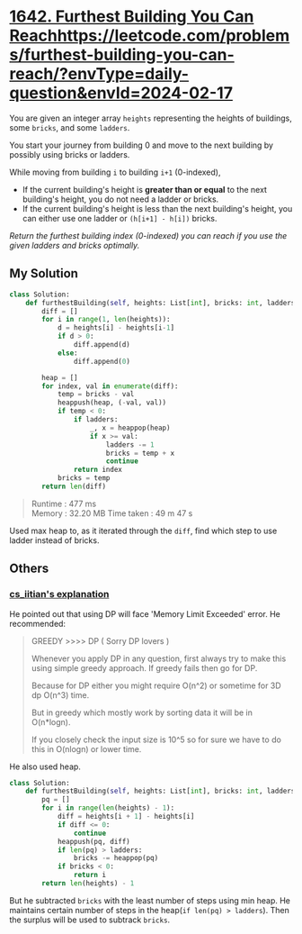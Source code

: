 # [1642. Furthest Building You Can Reach]()https://leetcode.com/problems/furthest-building-you-can-reach/?envType=daily-question&envId=2024-02-17

You are given an integer array `heights` representing the heights of buildings, some `bricks`, and some `ladders`.

You start your journey from building 0 and move to the next building by possibly using bricks or ladders.

While moving from building `i` to building `i+1` (0-indexed),

- If the current building's height is **greater than or equal** to the next building's height, you do not need a ladder or bricks.
- If the current building's height is less than the next building's height, you can either use one ladder or `(h[i+1] - h[i])` bricks.

*Return the furthest building index (0-indexed) you can reach if you use the given ladders and bricks optimally.*

## My Solution

```python
class Solution:
    def furthestBuilding(self, heights: List[int], bricks: int, ladders: int) -> int:
        diff = []
        for i in range(1, len(heights)):
            d = heights[i] - heights[i-1]
            if d > 0:
                diff.append(d)
            else:
                diff.append(0)

        heap = []
        for index, val in enumerate(diff):
            temp = bricks - val
            heappush(heap, (-val, val))
            if temp < 0:
                if ladders:
                    _, x = heappop(heap)
                    if x >= val:
                        ladders -= 1
                        bricks = temp + x
                        continue
                return index
            bricks = temp
        return len(diff)

```

> Runtime : 477 ms  
> Memory : 32.20 MB
> Time taken : 49 m 47 s

Used max heap to, as it iterated through the `diff`, find which step to use ladder instead of bricks.

## Others

### [cs_iitian's explanation](https://leetcode.com/problems/furthest-building-you-can-reach/solutions/4739509/why-dp-fails-here-greedy-approach-min-heap)

He pointed out that using DP will face 'Memory Limit Exceeded' error. He recommended:

> GREEDY >>>> DP ( Sorry DP lovers )
>
> Whenever you apply DP in any question, first always try to make this using simple greedy approach. If greedy fails then go for DP.
>
> Because for DP either you might require O(n^2) or sometime for 3D dp O(n^3) time.
>
> But in greedy which mostly work by sorting data it will be in O(n*logn).
>
> If you closely check the input size is 10^5 so for sure we have to do this in O(nlogn) or lower time.

He also used heap.

```python
class Solution:
    def furthestBuilding(self, heights: List[int], bricks: int, ladders: int) -> int:
        pq = []
        for i in range(len(heights) - 1):
            diff = heights[i + 1] - heights[i]
            if diff <= 0:
                continue
            heappush(pq, diff)
            if len(pq) > ladders:
                bricks -= heappop(pq)
            if bricks < 0:
                return i
        return len(heights) - 1

```

But he subtracted `bricks` with the least number of steps using min heap. He maintains certain number of steps in the heap(`if len(pq) > ladders`). Then the surplus will be used to subtrack `bricks`. 
